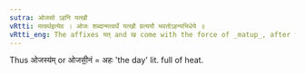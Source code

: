 ```yaml
---
sutra: ओजसो ऽहनि यत्खौ
vRtti: मत्वर्थइत्येव । ओजः शब्दान्मत्वर्थे यत्खौ प्रत्ययौ भवतोऽहन्यभिधेये ॥
vRtti_eng: The affixes यत् and ख come with the force of _matup_, after the word '_ojas_', when a day is meant.
---
```

Thus ओजस्य॑म् or ओजसी॒॒नं = अहः 'the day' lit. full of heat.

